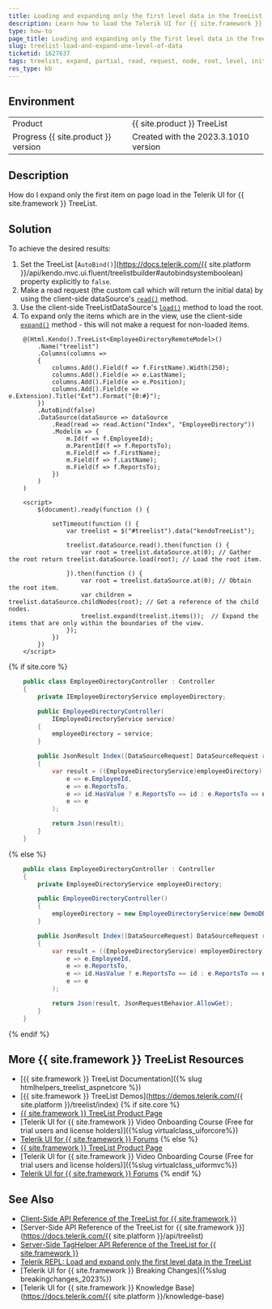 ```yaml
---
title: Loading and expanding only the first level data in the TreeList
description: Learn how to load the Telerik UI for {{ site.framework }} TreeList expanded initially up to a certain point (level in the hierarchy).
type: how-to
page_title: Loading and expanding only the first level data in the TreeList
slug: treelist-load-and-expand-one-level-of-data
ticketid: 1627637
tags: treelist, expand, partial, read, request, node, root, level, initially, load, only, telerik, core, mvc
res_type: kb
---
```


## Environment

<table>
 <tr>
  <td>Product</td>
  <td>{{ site.product }} TreeList</td>
 </tr>
 <tr>
  <td>Progress {{ site.product }} version</td>
  <td>Created with the 2023.3.1010 version</td>
 </tr>
</table>

## Description

How do I expand only the first item on page load in the Telerik UI for {{ site.framework }} TreeList.

## Solution

To achieve the desired results:

1. Set the TreeList [`AutoBind()`](https://docs.telerik.com/{{ site.platform }}/api/kendo.mvc.ui.fluent/treelistbuilder#autobindsystemboolean) property explicitly to `false`.
1. Make a read request (the custom call which will return the initial data) by using the client-side dataSource's [`read()`](/api/javascript/data/datasource/methods/read) method.
1. Use the client-side TreeListDataSource's [`load()`](/api/javascript/data/treelistdatasource/methods/load) method to load the root.
1. To expand only the items which are in the view, use the client-side [`expand()`](/api/javascript/ui/treelist/methods/expand) method - this will not make a request for non-loaded items.


```Razor Index.cshtml
    @(Html.Kendo().TreeList<EmployeeDirectoryRemoteModel>()
        .Name("treelist")
        .Columns(columns =>
        {
            columns.Add().Field(f => f.FirstName).Width(250);
            columns.Add().Field(e => e.LastName);
            columns.Add().Field(e => e.Position);
            columns.Add().Field(e => e.Extension).Title("Ext").Format("{0:#}");
        })
        .AutoBind(false)
        .DataSource(dataSource => dataSource
            .Read(read => read.Action("Index", "EmployeeDirectory"))
            .Model(m => {
                m.Id(f => f.EmployeeId);
                m.ParentId(f => f.ReportsTo);
                m.Field(f => f.FirstName);
                m.Field(f => f.LastName);
                m.Field(f => f.ReportsTo);
            })
        )
    )
```
```JS script.js
    <script>
        $(document).ready(function () {

            setTimeout(function () {
                var treelist = $("#treelist").data("kendoTreeList");

                treelist.dataSource.read().then(function () {
                    var root = treelist.dataSource.at(0); // Gather the root return treelist.dataSource.load(root); // Load the root item.
    
                }).then(function () {
                    var root = treelist.dataSource.at(0); // Obtain the root item.
                    var children = treelist.dataSource.childNodes(root); // Get a reference of the child nodes.
                    treelist.expand(treelist.items());  // Expand the items that are only within the boundaries of the view.
                });
            })
        })
    </script>
```
{% if site.core %}
```C# Controller.cs
	public class EmployeeDirectoryController : Controller
    {
        private IEmployeeDirectoryService employeeDirectory;

        public EmployeeDirectoryController(
            IEmployeeDirectoryService service)
        {
            employeeDirectory = service;
        }

        public JsonResult Index([DataSourceRequest] DataSourceRequest request, int? id)
        {
            var result = ((EmployeeDirectoryService)employeeDirectory).GetAllRemote().ToTreeDataSourceResult(request,
                e => e.EmployeeId,
                e => e.ReportsTo,
                e => id.HasValue ? e.ReportsTo == id : e.ReportsTo == null,
                e => e
            );

            return Json(result);
        }
    }
```
{% else %}
```C# Controller.cs
    public class EmployeeDirectoryController : Controller
    {
        private EmployeeDirectoryService employeeDirectory;

        public EmployeeDirectoryController()
        {
            employeeDirectory = new EmployeeDirectoryService(new DemoDBContext());
        }

        public JsonResult Index([DataSourceRequest] DataSourceRequest request, int? id)
        {
            var result = ((EmployeeDirectoryService) employeeDirectory).GetAllRemote().ToTreeDataSourceResult(request,
                e => e.EmployeeId,
                e => e.ReportsTo,
                e => id.HasValue ? e.ReportsTo == id : e.ReportsTo == null,
                e => e
            );

            return Json(result, JsonRequestBehavior.AllowGet);
        }
    }
```
{% endif %}

## More {{ site.framework }} TreeList Resources
* [{{ site.framework }} TreeList Documentation]({% slug htmlhelpers_treelist_aspnetcore %})
* [{{ site.framework }} TreeList Demos](https://demos.telerik.com/{{ site.platform }}/treelist/index)
{% if site.core %}
* [{{ site.framework }} TreeList Product Page](https://www.telerik.com/aspnet-core-ui/treelist)
* [Telerik UI for {{ site.framework }} Video Onboarding Course (Free for trial users and license holders)]({%slug virtualclass_uiforcore%})
* [Telerik UI for {{ site.framework }} Forums](https://www.telerik.com/forums/aspnet-core-ui)
{% else %}
* [{{ site.framework }} TreeList Product Page](https://www.telerik.com/aspnet-mvc/treelist)
* [Telerik UI for {{ site.framework }} Video Onboarding Course (Free for trial users and license holders)]({%slug virtualclass_uiformvc%})
* [Telerik UI for {{ site.framework }} Forums](https://www.telerik.com/forums/aspnet-mvc)
{% endif %}

## See Also

* [Client-Side API Reference of the TreeList for {{ site.framework }}](https://docs.telerik.com/kendo-ui/api/javascript/ui/treelist)
* [Server-Side API Reference of the TreeList for {{ site.framework }}](https://docs.telerik.com/{{ site.platform }}/api/treelist)
* [Server-Side TagHelper API Reference of the TreeList for {{ site.framework }}](https://docs.telerik.com/aspnet-core/api/taghelpers/treelist)
* [Telerik REPL: Load and expand only the first level data in the TreeList](https://netcorerepl.telerik.com/wxFEQyOL10jhfbhi36)
* [Telerik UI for {{ site.framework }} Breaking Changes]({%slug breakingchanges_2023%})
* [Telerik UI for {{ site.framework }} Knowledge Base](https://docs.telerik.com/{{ site.platform }}/knowledge-base)